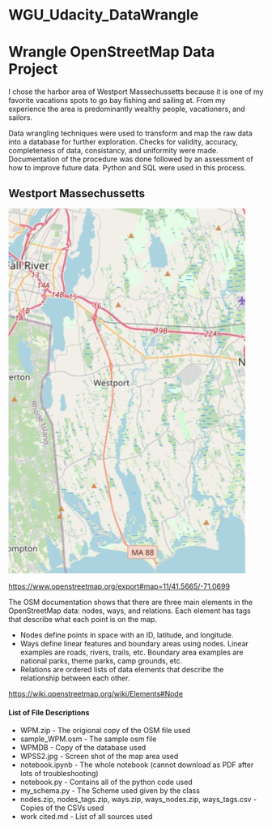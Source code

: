 # WGU_Udacity_DataWrangle

<h1>Wrangle OpenStreetMap Data Project</h1>

I chose the harbor area of Westport Massechussetts because it is one of my favorite vacations spots to go bay fishing and sailing at. From my experience the area is predominantly wealthy people, vacationers, and sailors. 

Data wrangling techniques were used to transform and map the raw data into a database for further exploration. Checks for validity, accuracy, completeness of data, consistancy, and uniformity were made. Documentation of the procedure was done followed by an assessment of how to improve future data. Python and SQL were used in this process.

<h2>Westport Massechussetts</h2>

![WPSS2.jpg](https://github.com/weverha/WGU_Udacity_DataWrangle/blob/main/WPSS2.jpg)

https://www.openstreetmap.org/export#map=11/41.5665/-71.0699

The OSM documentation shows that there are three main elements in the OpenStreetMap data: nodes, ways, and relations. Each element has tags that describe what each point is on the map.
<ul>
  <li>Nodes define points in space with an ID, latitude, and longitude.</li>
  <li>Ways define linear features and boundary areas using nodes. Linear examples are roads, rivers, trails, etc. Boundary area examples are national parks, theme parks, camp grounds, etc.</li>
  <li>Relations are ordered lists of data elements that describe the relationship between each other.</li>
</ul>


https://wiki.openstreetmap.org/wiki/Elements#Node

<h4>List of File Descriptions</h4>
<ul>
  <li>WPM.zip - The origional copy of the OSM file used</li>
  <li>sample_WPM.osm - The sample osm file</li>
  <li>WPMDB - Copy of the database used</li>
  <li>WPSS2.jpg - Screen shot of the map area used</li>
  <li>notebook.ipynb - The whole notebook (cannot download as PDF after lots of troubleshooting)</li>
  <li>notebook.py - Contains all of the python code used</li>
  <li>my_schema.py - The Scheme used given by the class</li>
  <li>nodes.zip, nodes_tags.zip, ways.zip, ways_nodes.zip, ways_tags.csv - Copies of the CSVs used</li>
  <li>work cited.md - List of all sources used</li>

